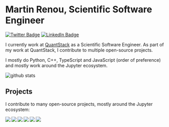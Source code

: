 # Martin Renou, Scientific Software Engineer

[![Twitter Badge](https://img.shields.io/twitter/follow/martinRenou?style=for-the-badge)](https://twitter.com/martinRenou)
[![LinkedIn Badge](https://img.shields.io/badge/My-LinkedIn-blue?style=for-the-badge)](https://www.linkedin.com/in/martin-renou)

I currently work at [QuantStack](https://quantstack.net) as a Scientific Software Engineer. As part of my work at QuantStack, I contribute to multiple open-source projects.

I mostly do Python, C++, TypeScript and JavaScript (order of preference) and mostly work around the Jupyter ecosystem.

![github stats](https://github-readme-stats.vercel.app/api?username=martinRenou&show_icons=true)

## Projects

I contribute to many open-source projects, mostly around the Jupyter ecosystem:

<a href="https://github.com/jupyter-widgets/ipywidgets">
  <img align="left" src="https://github-readme-stats.vercel.app/api/pin/?username=jupyter-widgets&repo=ipywidgets&show_owner=true" />
</a>
<a href="https://github.com/jupyter-widgets/ipyleaflet">
  <img align="left" src="https://github-readme-stats.vercel.app/api/pin/?username=jupyter-widgets&repo=ipyleaflet&show_owner=true" />
</a>

<a href="https://github.com/bqplot/bqplot">
  <img align="left" src="https://github-readme-stats.vercel.app/api/pin/?username=bqplot&repo=bqplot&show_owner=true" />
</a>
<a href="https://github.com/matplotlib/ipympl">
  <img align="left" src="https://github-readme-stats.vercel.app/api/pin/?username=matplotlib&repo=ipympl&show_owner=true" />
</a>

<a href="https://github.com/martinRenou/ipycanvas">
  <img align="left" src="https://github-readme-stats.vercel.app/api/pin/?username=martinRenou&repo=ipycanvas&show_owner=true" />
</a>
<a href="https://github.com/QuantStack/ipytree">
  <img align="left" src="https://github-readme-stats.vercel.app/api/pin/?username=QuantStack&repo=ipytree&show_owner=true" />
</a>
<!--
### Jupyter language kernels

At QuantStack we develop a C++ library named [xeus](https://github.com/jupyter-xeus/xeus) which helps kernel authoring and we wrote multiple language kernels with it:
- [xeus-cling](https://github.com/jupyter-xeus/xeus-cling): C++ kernel for Jupyter
- [xeus-sqlite](https://github.com/jupyter-xeus/xeus-sqlite): SQLite kernel for Jupyter
- [xeus-python](https://github.com/jupyter-xeus/xeus-python): Python kernel for Jupyter (for which I am one of the main authors)

### Dashboarding with Jupyter

Member of the Voilà organization, I contribute to [Voilà-core](https://github.com/voila-dashboards/voila) and authored the [Voilà Material template](https://github.com/voila-dashboards/voila-material). I also wrote a tutorial for [deploying a Voilà application on Heroku](https://github.com/voila-dashboards/voila-heroku).

## C++

I authored [pybind11_json](https://github.com/pybind/pybind11_json), a bridge between [pybind11](https://github.com/pybind/pybind11) and [nlohmann_json](https://github.com/nlohmann/json), which luckily became part of the pybind organization.

## Packaging

Member of the conda-forge organization, I contribute to many conda packages. -->
